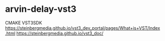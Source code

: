 # arvin-delay-vst3
CMAKE
VST3SDK
https://steinbergmedia.github.io/vst3_dev_portal/pages/What+is+VST/Index.html
https://steinbergmedia.github.io/vst3_doc/

